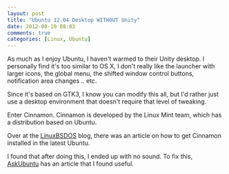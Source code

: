 ```yaml
---
layout: post
title: "Ubuntu 12.04 Desktop WITHOUT Unity"
date: 2012-08-10 08:03
comments: true
categories: [Linux, Ubuntu]
---
```


As much as I enjoy Ubuntu, I haven't warmed to their Unity desktop. I personally find it's too similar to OS X, I don't really like the launcher with larger icons, the global menu, the shifted window control buttons, notification area changes .. etc.

Since it's based on GTK3, I know you can modify this all, but I'd rather just use a desktop environment that doesn't require that level of tweaking.

Enter Cinnamon. Cinnamon is developed by the Linux Mint team, which has a distribution based on Ubuntu.

Over at the [LinuxBSDOS](http://www.linuxbsdos.com/2012/04/26/install-the-latest-and-greatest-cinnamon-desktop-on-ubuntu-12-04/) blog, there was an article on how to get Cinnamon installed in the latest Ubuntu.

I found that after doing this, I ended up with no sound. To fix this, [AskUbuntu](http://askubuntu.com/questions/135778/no-sound-on-ubuntu-12-04/153470#153470) has an article that I found useful.